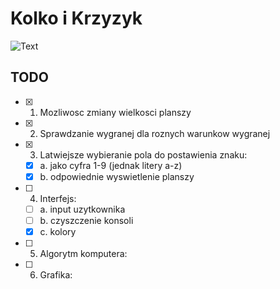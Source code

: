 # Kolko i Krzyzyk

![Text](https://puu.sh/DspRb/5c236afe7f.png "Game Screen")

## TODO
- [x] 1. Mozliwosc zmiany wielkosci planszy

- [x] 2. Sprawdzanie wygranej dla roznych warunkow wygranej

- [x] 3. Latwiejsze wybieranie pola do postawienia znaku:
	- [x] a. jako cyfra 1-9 (jednak litery a-z)
	- [x] b. odpowiednie wyswietlenie planszy
	
- [ ] 4. Interfejs:
    - [ ] a. input uzytkownika
    - [ ] b. czyszczenie konsoli
	- [x] c. kolory
	
- [ ] 5. Algorytm komputera:

- [ ] 6. Grafika:
